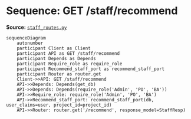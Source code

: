 # Sequence: GET /staff/recommend

**Source:** [`staff_routes.py`](../../Src/backend/app/routes/staff_routes.py#L18)

```mermaid
sequenceDiagram
    autonumber
    participant Client as Client
    participant API as GET /staff/recommend
    participant Depends as Depends
    participant Require_role as require_role
    participant Recommend_staff_port as recommend_staff_port
    participant Router as router.get
    Client->>API: GET /staff/recommend
    API->>Depends: Depends(get_db)
    API->>Depends: Depends(require_role('Admin', 'PO', 'BA'))
    API->>Require_role: require_role('Admin', 'PO', 'BA')
    API->>Recommend_staff_port: recommend_staff_port(db, user_claims=user, project_id=project_id)
    API->>Router: router.get('/recommend', response_model=StaffResp)
```
